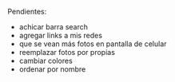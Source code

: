 Pendientes:
  - achicar barra search
  - agregar links a mis redes
  - que se vean más fotos en pantalla de celular
  - reemplazar fotos por propias
  - cambiar colores
  - ordenar por nombre
